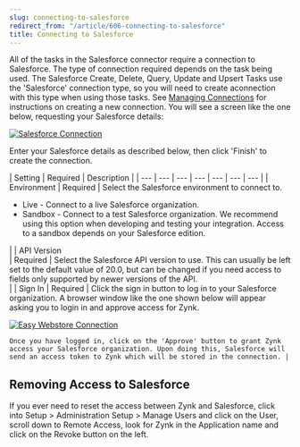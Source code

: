 ```yaml
---
slug: connecting-to-salesforce
redirect_from: "/article/606-connecting-to-salesforce"
title: Connecting to Salesforce
---
```



All of the tasks in the Salesforce connector require a connection to Salesforce. The type of connection required depends on the task being used. The Salesforce Create, Delete, Query, Update and Upsert Tasks use the 'Salesforce' connection type, so you will need to create aconnection with this type when using those tasks. See [Managing Connections](managing-connections) for instructions on creating a new connection. You will see a screen like the one below, requesting your Salesforce details:



[![Salesforce Connection](http://www.zynk.com/images/v2/salesforce_connection_1.png)](http://www.zynk.com/images/v2/salesforce_connection_1.png)



Enter your Salesforce details as described below, then click 'Finish' to create the connection.



| 	Setting | 	Required | 	Description |
| --- | --- | --- | --- | --- | --- | --- |
| 	Environment | 	Required | 	Select the Salesforce environment to connect to.	
- Live - Connect to a live Salesforce organization.
- Sandbox - Connect to a test Salesforce organization. We recommend using this option when developing and testing your integration. Access to a sandbox depends on your Salesforce edition.

 |
| 	API Version	  
 | 	Required | 	Select the Salesforce API version to use. This can usually be left set to the default value of 20.0, but can be changed if you need access to fields only supported by newer versions of the API.	  
 |
| 	Sign In | 	Required | 	Click the sign in button to log in to your Salesforce organization. A browser window like the one shown below will appear asking you to login in and approve access for Zynk.  	  
  
[![Easy Webstore Connection](http://www.zynk.com/images/v2/salesforce_connection_2.png)](http://www.zynk.com/images/v2/salesforce_connection_2.png)  
  
	Once you have logged in, click on the 'Approve' button to grant Zynk access your Salesforce organization. Upon doing this, Salesforce will send an access token to Zynk which will be stored in the connection. |


## Removing Access to Salesforce


If you ever need to reset the access between Zynk and Salesforce, click into Setup > Administration Setup > Manage Users and click on the User, scroll down to Remote Access, look for Zynk in the Application name and click on the Revoke button on the left.

